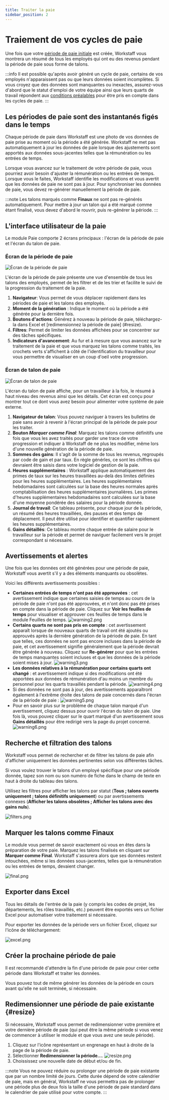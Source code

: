 ```yaml
---
title: Traiter la paie
sidebar_position: 2
---
```


# Traiement de vos cycles de paie

Une fois que votre [période de paie initiale](./get-started.md) est créée, Workstaff vous montrera un résumé de tous les employés qui ont eu des revenus pendant la période de paie sous forme de talons.

:::info
Il est possible qu'après avoir généré un cycle de paie, certains de vos employés n'apparaissent pas ou que leurs données soient incomplètes. Si vous croyez que des données sont manquantes ou inexactes, assurez-vous d'abord que le statut d'emploi de votre équipe ainsi que leurs quarts de travail répondent aux [conditions préalables](./get-started.md#prerequisites) pour être pris en compte dans les cycles de paie.
:::

## Les périodes de paie sont des instantanés figés dans le temps

Chaque période de paie dans Workstaff est une photo de vos données de paie prise au moment où la période a été générée. Workstaff ne met pas automatiquement à jour les données de paie lorsque des ajustements sont apportés aux données sous-jacentes telles que la rémunération ou les entrées de temps.

Lorsque vous avancez sur le traitement de votre période de paie, vous pourriez avoir besoin d'ajuster la rémunération ou les entrées de temps. Lorsque vous le faites, Workstaff identifie les modifications et vous avertit que les données de paie ne sont pas à jour. Pour synchroniser les données de paie, vous devez re-générer manuellement la période de paie.

:::note
Les talons marqués comme **Finaux** ne sont pas re-générés automatiquement. Pour mettre à jour un talon qui a été marqué comme étant finalisé, vous devez d'abord le rouvrir, puis re-générer la période.
:::

## L'interface utilisateur de la paie

Le module Paie comporte 2 écrans principaux : l'écran de la période de paie et l'écran du talon de paie.

### Écran de la période de paie

![Écran de la période de paie](./images/paystub-ui-annotated.png)

L'écran de la période de paie présente une vue d'ensemble de tous les talons des employés, permet de les filtrer et de les trier et facilite le suivi de la progression du traitement de la paie.

1. **Navigateur**: Vous permet de vous déplacer rapidement dans les périodes de paie et les talons des employés.
2. **Moment de la génération** : Indique le moment où la période a été générée pour la dernière fois.
3. **Boutons d'actions**: Générez à nouveau la période de paie, téléchargez-la dans Excel et [redimensionnez la période de paie] (#resize).
4. **Filtres**: Permet de limiter les données affichées pour se concentrer sur des tâches spécifiques.
5. **Indicateurs d'avancement**: Au fur et à mesure que vous avancez sur le traitement de la paie et que vous marquez les talons comme traités, les crochets verts s'affichent à côté de l'identification du travailleur pour vous permettre de visualiser en un coup d'oeil votre progression.

### Écran de talon de paie

![Écran de talon de paie](./images/paystub-ui-annotated.png)

L'écran du talon de paie affiche, pour un travailleur à la fois, le résumé à haut niveau des revenus ainsi que les détails. Cet écran est conçu pour montrer tout ce dont vous avez besoin pour alimenter votre système de paie externe.

1. **Navigateur de talon**: Vous pouvez naviguer à travers les bulletins de paie sans avoir à revenir à l'écran principal de la période de paie pour les traiter.
2. **Bouton _Marquer comme Final_**: Marquez les talons comme définitifs une fois que vous les avez traités pour garder une trace de votre progression et indiquer à Workstaff de ne plus les modifier, même lors d'une nouvelle génération de la période de paie.
3. **Sommes des gains**: Il s'agit de la somme de tous les revenus, regroupés par code de gain et par taux. En règle générles, ce sont les chiffres qui devraient être saisis dans votre logiciel de gestion de la paie.
4. **Heures supplémentaires** : Workstaff applique automatiquement des primes de taux sur les heures travaillées au-delà des limites définies pour les heures supplémentaires. Les heures supplémentaires hebdomadaires sont calculées sur la base des heures normales après comptabilisation des heures supplémentaires journalières. Les primes d'heures supplémentaires hebdomadaires sont calculées sur la base d'une moyenne pondérée des salaires pour la période donnée.
5. **Journal de travail**: Ce tableau présente, pour chaque jour de la période, un résumé des heures travaillées, des pauses et des temps de déplacement. Il peut être utilisé pour identifier et quantifier rapidement les heures supplémentaires.
6. **Gains détaillés**: Ce tableau montre chaque entrée de salaire pour le travailleur sur la période et permet de naviguer facilement vers le projet correspondant si nécessaire.

## Avertissements et alertes

Une fois que les données ont été générées pour une période de paie, Workstaff vous avertit s'il y a des éléments manquants ou obsolètes.

Voici les différents avertissements possibles :

- **Certaines entrées de temps n'ont pas été approuvées** : cet avertissement indique que certaines saisies de temps au cours de la période de paie n'ont pas été approuvées, et n'ont donc pas été prises en compte dans la période de paie. Cliquez sur **Voir les feuilles de temps** pour visualiser et approuver ces feuilles de temps dans le module Feuilles de temps.
  ![warning2.png](images/warning2.png)
- **Certains quarts ne sont pas pris en compte** : cet avertissement apparaît lorsque de nouveaux quarts de travail ont été ajoutés ou approuvés après la dernière génération de la période de paie. En tant que telles, ces données ne sont pas encore incluses dans la période de paie, et cet avertissement signifie généralement que la période devrait être générée à nouveau. Cliquez sur **Re-générer** pour que les entrées de temps manquantes soient incluses et que les données de la période soient mises à jour.
  ![warning3.png](images/warning3.png)
- **Les données relatives à la rémunération pour certains quarts ont changé** : et avertissement indique si des modifications ont été apportées aux données de rémunération d'au moins un membre du personnel pour les quarts travaillés pendant la période.
  ![warning4.png](images/warning4.png)
- Si des données ne sont pas à jour, des avertissements apparaîtront également à l'extrême droite des talons de paie concernés dans l'écran de la période de paie :
  ![warning5.png](images/warning5.png)
- Pour en savoir plus sur le problème de chaque talon marqué d'un avertissement, cliquez dessus pour ouvrir l'écran du talon de paie. Une fois là, vous pouvez cliquer sur le quart marqué d'un avertissement sous **Gains détaillés** pour être redirigé vers la page du projet concerné.
  ![warning6.png](images/warning6.png)

## Recherche et filtration des talons

Workstaff vous permet de rechercher et de filtrer les talons de paie afin d'afficher uniquement les données pertinentes selon vos différentes tâches.

Si vous voulez trouver le talons d'un employé spécifique pour une période donnée, tapez son nom ou son numéro de fiche dans le champ de texte en haut à droite du tableau des talons.

Utilisez les filtres pour afficher les talons par statut (**Tous ; talons ouverts uniquement ; talons définitifs uniquement**) ou par avertissements connexes (**Afficher les talons obsolètes ; Afficher les talons avec des gains nuls**).

![filters.png](images/filters.png)

## Marquer les talons comme Finaux

Le module vous permet de savoir exactement où vous en êtes dans la préparation de votre paie. Marquez les talons finalisés en cliquant sur **Marquer comme Final**. Workstaff s'assurera alors que ses données restent intouchées, même si les données sous-jacentes, telles que la rémunération ou les entrées de temps, devaient changer.

![final.png](images/final.png)

## Exporter dans Excel

Tous les détails de l'entrée de la paie (y compris les codes de projet, les départements, les rôles travaillés, etc.) peuvent être exportés vers un fichier Excel pour automatiser votre traitement si nécessaire.

Pour exporter les données de la période vers un fichier Excel, cliquez sur l'icône de téléchargement:

![excel.png](images/excel.png)

## Créer la prochaine période de paie

Il est recommandé d'attendre la fin d'une période de paie pour créer cette période dans Workstaff et traiter les données.

Vous pouvez tout de même générer les données de la période en cours avant qu'elle ne soit terminée, si nécessaire.

## Redimensionner une période de paie existante {#resize}

Si nécessaire, Workstaff vous permet de redimensionner votre première et votre dernière période de paie (qui peut être la même période si vous venez de commencer à utiliser le module et que vous avez une seule période).

1. Cliquez sur l'icône représentant un engrenage en haut à droite de la page de la période de paie.
2. Sélectionner **Redimensionner la période...**.
  ![resize.png](images/resize.png)
3. Choississez une nouvelle date de début et/ou de fin.

:::note
Vous ne pouvez réduire ou prolonger une période de paie existante que par un nombre limité de jours. Cette durée dépend de votre calendrier de paie, mais en général, Workstaff ne vous permettra pas de prolonger une période plus de deux fois la taille d'une période de paie standard dans le calendrier de paie utilisé pour votre compte.
:::
